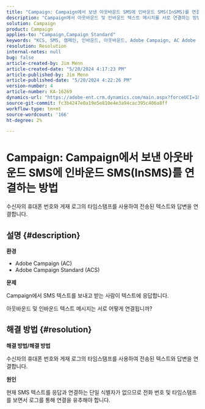 ```yaml
---
title: "Campaign: Campaign에서 보낸 아웃바운드 SMS에 인바운드 SMS(InSMS)를 연결하는 방법"
description: "Campaign에서 아웃바운드 및 인바운드 텍스트 메시지를 서로 연결하는 방법을 배웁니다."
solution: Campaign
product: Campaign
applies-to: "Campaign,Campaign Standard"
keywords: "KCS, SMS, 캠페인, 인바운드, 아웃바운드, Adobe Campaign, AC Adobe Campaign Standard, ACS"
resolution: Resolution
internal-notes: null
bug: false
article-created-by: Jim Menn
article-created-date: "5/20/2024 4:17:23 PM"
article-published-by: Jim Menn
article-published-date: "5/20/2024 4:22:26 PM"
version-number: 4
article-number: KA-16269
dynamics-url: "https://adobe-ent.crm.dynamics.com/main.aspx?forceUCI=1&pagetype=entityrecord&etn=knowledgearticle&id=07d3706b-c416-ef11-9f8a-6045bd006268"
source-git-commit: fc3b4247e0a19e5e810e4e3a94cac395c406a8ff
workflow-type: tm+mt
source-wordcount: '166'
ht-degree: 2%

---
```


# Campaign: Campaign에서 보낸 아웃바운드 SMS에 인바운드 SMS(InSMS)를 연결하는 방법


수신자의 휴대폰 번호와 게재 로그의 타임스탬프를 사용하여 전송된 텍스트와 답변을 연결합니다.

## 설명 {#description}


<b>환경</b>

- Adobe Campaign (AC)
- Adobe Campaign Standard (ACS)


<b>문제</b>

Campaign에서 SMS 텍스트를 보내고 받는 사람이 텍스트에 응답합니다.

아웃바운드 및 인바운드 텍스트 메시지는 서로 어떻게 연결됩니까?


## 해결 방법 {#resolution}


<b>해결 방법/해결 방법</b>

수신자의 휴대폰 번호와 게재 로그의 타임스탬프를 사용하여 전송된 텍스트와 답변을 연결합니다.

<b>원인</b>

현재 SMS 텍스트를 응답과 연결하는 단일 식별자가 없으므로 전화 번호 및 타임스탬프를 보면서 로그를 통해 연결을 유추해야 합니다.


